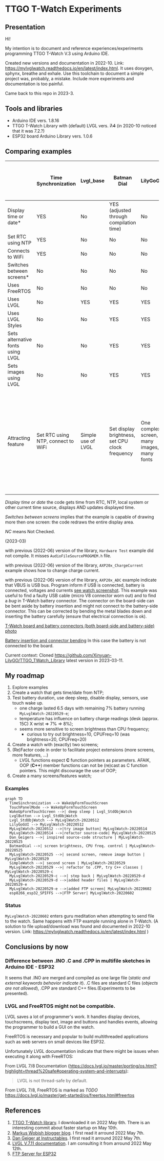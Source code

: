 # TTGO T-Watch Experiments

## Presentation

Hi!

My intention is to document and reference experiences/experiments programming TTGO T-Watch V.3 using Arduino IDE.

Created new versions and documentation in 2022-10. Link: https://mylvglwatch.readthedocs.io/en/latest/index.html. It uses doxygen, sphynx, breathe and exhale. Use this toolchain to document a simple project was, probably, a mistake. Include more experiments and documentation is too painful.

Came back to this repo in 2023-3. 

## Tools and libraries

- Arduino IDE vers. 1.8.16
- TTGO T-Watch Library with (default) LVGL vers. ~~7.4~~ (in 2020-10 noticed that it was 7.2.?) 
- ESP32 board Arduino Library vers. 1.0.6

## Comparing examples

|  | Time Synchronization | Lvgl_base | Batman Dial | LilyGoGUI | Simple Watch | Dan Geiger (from Instructables - ST-TNG inspired screen) |
| --- | --- | --- | --- | --- | --- | --- |
| Display time or date* | YES | No | YES (adjusted through compilation time) | No | YES (adjusted through compilation time) | YES (adjust through compilation time) |
| Set RTC using NTP | YES | No | No | No | No | No |
| Connects to WiFi | YES | No | No | No | YES | No |
| Switches between screens* | No | No | No | No | YES | No |
| Uses FreeRTOS | No | No | No | No | YES | No |
| Uses LVGL | No | YES | YES | YES | YES | YES |
| Uses LVGL Styles | No | No | YES | YES | YES | No |
| Sets alternative fonts using LVGL | No | No | YES | YES | YES | No |
| Sets images using LVGL | No | No | YES | YES | YES(T-WATCH pre-compiled images) | No |
| Attracting feature | Set RTC using NTP, connect to WiFi | Simple use of LVGL | Set display brightness, set CPU clock frequency | One complex screen, many images, many fonts | complex project, One LVGL.screen, many LVGL.containers (Menu, Keyboard), OOP, configure many hardware interrupts (accelerometer, power management), looks careful use of LVGL along side FreeRTOS | Catches touch coordinates directly from tft, draws screen directly to tft. Seems not to use LVGL objects and events. |

*Display time or date* the code gets time from RTC, NTP, local system or other current time source, displays AND updates displayed time.

*Switches between screens* implies that the example is capable of drawing more then one screen: the code redraws the entire display area.  

*NC* means Not Checked.

(2023-03)

with previous (2022-06) version of the library, `Hardware Test` example did not compile. It misses `AudioFileSourcePROGMEM.h` file.

with previous (2022-06) version of the library, `AXP20x_ChargeCurrent` example shows how to change charge current.

with previous (2022-06) version of the library, `AXP20x_ADC` example indicate that VBUS is USB bus. Program inform if USB is connected, battery is connected, voltages and currents [see watch screenshot](./20230311_124218.jpg). This example was useful to find a faulty USB cable (micro V8 connector worn out) and to find a *bug* in T-Watch battery connector. The connector on the board-side can be bent aside by battery insertion and might not connect to the battery-side connector. This can be corrected by bending the metal blades down and inserting the battery carefully (ensure that electrical connection is ok).

[T-Watch board and battery connectors (both board-side and battery-side) photo](./20230311_124114.jpg)

[Battery insertion and connector bending](./20230311_124050.jpg) In this case the battery is not connected to the board.

Current context: Cloned https://github.com/Xinyuan-LilyGO/TTGO_TWatch_Library latest version in 2023-03-11.

## My roadmap

1. Explore examples
1. Create a watch that gets time/date from NTP;
2. Test battery duration, use deep sleep, disable display, sensors, use touch wake up.
   - one charge lasted 6.5 days with remaining 7% battery running `MyLvglWatch-20220529-e`;
   - temperature has influence on battery charge readings (desk (approx. 15C) X wrist => 7% => 8%);
   - seems more sensitive to screen brightness than CPU frequency;
      - curious to try out brightness=10, CPUFreq=10 (was brightness=20, CPUFreq=20)
3. Create a watch with (exactly) two screens;
4. (Re)Factor code in order to facilitate project extensions (more screens, more features, ...)
   - LVGL functions expect **C** function pointers as parameters. AFAIK, OOP (**C++**) member functions can not be (re)cast as C function pointers. This might discourage the use of OOP;
5. Create a many screens/features watch;

### Examples 

```mermaid
graph TD
  TimeSinchronization --> WakeUpFormTouchScreen
  TouchPanelMode --> WakeUpFormTouchScreen
  WakeUpFormTouchScreen -->| deep sleep | Lvgl_StdObjWatch
  LvglButton --> Lvgl_StdObjWatch
  Lvgl_StdObjWatch --> MyLvglWatch-20220512
  LilyGoGUI --> MyLvglWatch-20220512
  MyLvglWatch-20220512 -->|try image button| MyLvglWatch-20220514
  MyLvglWatch-20220514 -->|refactor source-code| MyLvglWatch-20220525
  Dan_Geigers -->| inspired source-code structure | MyLvglWatch-20220525
  BatmanDial -->| screen brightness, CPU freq. control | MyLvglWatch-20220525
  MyLvglWatch-20220525 -->| second screen, remove image button | MyLvglWatch-20220529
  SimpleWatch -->| second screen | MyLvglWatch-20220529
  MyLvglWatch-20220529 -->| refactor to .CPP, try C++ classes | MyLvglWatch-20220529-c
  MyLvglWatch-20220529-c -->| step back | MyLvglWatch-20220529-d
  MyLvglWatch-20220529-d -->|added header files | MyLvglWatch-20220529-e
  MyLvglWatch-20220529-e -->|added FTP screen| MyLvglWatch-20220602
  esp8266_esp32_SPIFFS -->|FTP Server| MyLvglWatch-20220602
```

### Status

`MyLvglWatch-20220602` enters guru meditation when attempting to send file to the watch. Same happens with FTP example running alone in T-Watch. (A solution to file upload/download was found and documented in 2022-10 version. Link: https://mylvglwatch.readthedocs.io/en/latest/index.html )

## Conclusions by now

### Difference between .INO .C and .CPP in multifile sketches in Arduino IDE - ESP32

It seems that .INO are merged and compiled as one large file (*static and external keywords behavior indicate it*). .C files are standard C files (*objects are not allowed*), .CPP are standard C++ files.(Experiments to be presented).

### LVGL and FreeRTOS might not be compatible.

LVGL saves a lot of programmer's work. It handles display devices, touchscreens, display text, image and buttons and handles events, allowing the programmer to build a GUI on the watch.

FreeRTOS is necessary and popular to build multithreaded applications such as web servers on small devices like ESP32.

Unfortunately LVGL documentation indicate that there might be issues when executing it along with FreeRTOS:

From LVGL 7/8 Documentation (https://docs.lvgl.io/master/porting/os.html?highlight=thread%20safe#operating-system-and-interrupts):

> LVGL is not thread-safe by default.

From LVGL 7/8, FreeRTOS is marked as *TODO* https://docs.lvgl.io/master/get-started/os/freertos.html#freertos

## References

1. [TTGO T-Watch library](https://github.com/Xinyuan-LilyGO/TTGO_TWatch_Library). I downloaded it on 2022 May 6th. There is an interesting commit about faster startup on May 10th. 
2. [Markus Wobish blogger blog](https://markus-wobisch.blogspot.com/2021/03/lilygo-ttgo-t-watch-2020-getting.html). I first read it arround 2022 May 7th.
3. [Dan Geiger at Instructables](https://www.instructables.com/Lilygo-T-Watch-2020-Arduino-Framework/). I first read it arround 2022 May 7th.
4. [LVGL V.7.11 documentation](https://docs.lvgl.io/7.11/). I am consulting it from arround 2022 May 12th.
5. [FTP Server for ESP32](https://www.mischianti.org/2020/02/08/ftp-server-on-esp8266-and-esp32)
